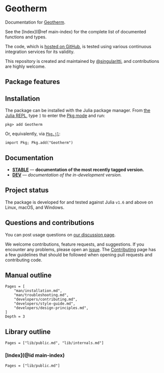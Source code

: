 # Geotherm

Documentation for [Geotherm](https://github.com/MineralsCloud/Geotherm.jl).

See the [Index](@ref main-index) for the complete list of documented functions
and types.

The code, which is [hosted on GitHub](https://github.com/MineralsCloud/Geotherm.jl), is tested
using various continuous integration services for its validity.

This repository is created and maintained by
[@singularitti](https://github.com/singularitti), and contributions are highly welcome.

## Package features



## Installation

The package can be installed with the Julia package manager.
From [the Julia REPL](https://docs.julialang.org/en/v1/stdlib/REPL/), type `]` to enter
the [Pkg mode](https://docs.julialang.org/en/v1/stdlib/REPL/#Pkg-mode) and run:

```julia-repl
pkg> add Geotherm
```

Or, equivalently, via [`Pkg.jl`](https://pkgdocs.julialang.org/v1/):

```@repl
import Pkg; Pkg.add("Geotherm")
```

## Documentation

- [**STABLE**](https://MineralsCloud.github.io/Geotherm.jl/stable) — **documentation of the most recently tagged version.**
- [**DEV**](https://MineralsCloud.github.io/Geotherm.jl/dev) — _documentation of the in-development version._

## Project status

The package is developed for and tested against Julia `v1.6` and above on Linux, macOS, and
Windows.

## Questions and contributions

You can post usage questions on
[our discussion page](https://github.com/MineralsCloud/Geotherm.jl/discussions).

We welcome contributions, feature requests, and suggestions. If you encounter any problems,
please open an [issue](https://github.com/MineralsCloud/Geotherm.jl/issues).
The [Contributing](@ref) page has
a few guidelines that should be followed when opening pull requests and contributing code.

## Manual outline

```@contents
Pages = [
    "man/installation.md",
    "man/troubleshooting.md",
    "developers/contributing.md",
    "developers/style-guide.md",
    "developers/design-principles.md",
]
Depth = 3
```

## Library outline

```@contents
Pages = ["lib/public.md", "lib/internals.md"]
```

### [Index](@id main-index)

```@index
Pages = ["lib/public.md"]
```
